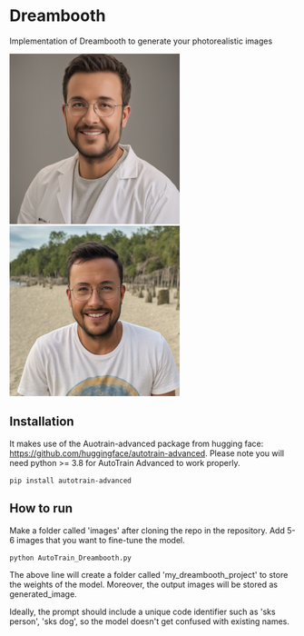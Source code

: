 # Dreambooth
 Implementation of Dreambooth to generate your photorealistic images
<p float="left">
  <img src="images/generated_image8.png" width="300"/>
  <img src="images/generated_image9.png" width="300"/>
</p>

## Installation
It makes use of the Auotrain-advanced package from hugging face: https://github.com/huggingface/autotrain-advanced. Please note you will need python >= 3.8 for AutoTrain Advanced to work properly.
```
pip install autotrain-advanced
```
## How to run
Make a folder called 'images' after cloning the repo in the repository. Add 5-6 images that you want to fine-tune the model.
```
python AutoTrain_Dreambooth.py
```
The above line will create a folder called 'my_dreambooth_project' to store the weights of the model.
Moreover, the output images will be stored as generated_image.

Ideally, the prompt should include a unique code identifier such as 'sks person', 'sks dog', so the model doesn't get confused with existing names. 

